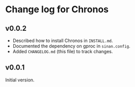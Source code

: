 # Change log for Chronos

## v0.0.2

* Described how to install Chronos in `INSTALL.md`.
* Documented the dependency on gproc in `sinan.config`.
* Added `CHANGELOG.md` (this file) to track changes.

## v0.0.1

Initial version.
